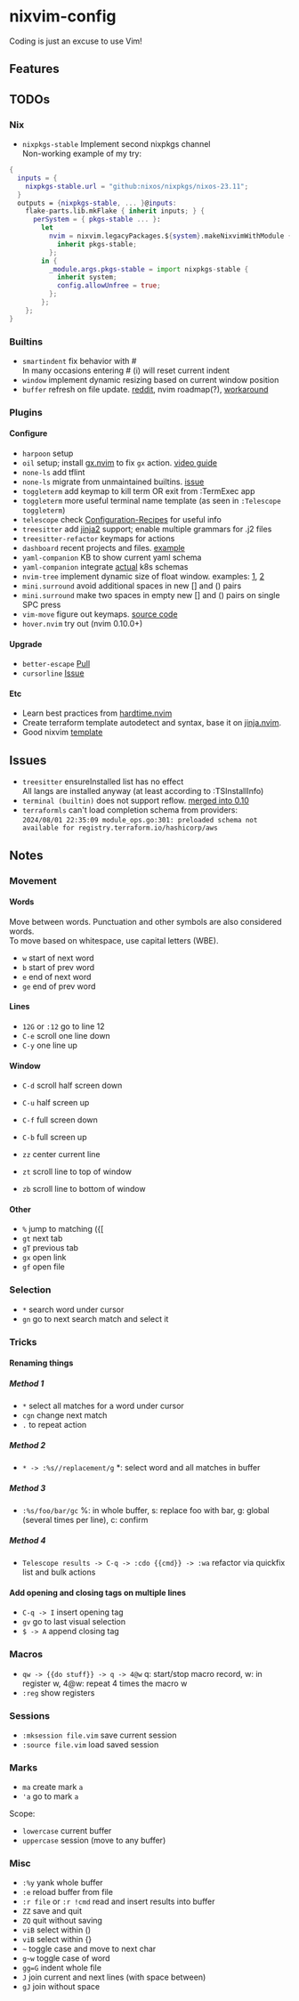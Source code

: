 # nixvim-config

Coding is just an excuse to use Vim!

## Features

## TODOs

### Nix

- `nixpkgs-stable` Implement second nixpkgs channel\
  Non-working example of my try:

```nix
{
  inputs = {
    nixpkgs-stable.url = "github:nixos/nixpkgs/nixos-23.11";
  }
  outputs = {nixpkgs-stable, ... }@inputs:
    flake-parts.lib.mkFlake { inherit inputs; } {
      perSystem = { pkgs-stable ... }:
        let
          nvim = nixvim.legacyPackages.${system}.makeNixvimWithModule {
            inherit pkgs-stable;
          };
        in {
          _module.args.pkgs-stable = import nixpkgs-stable {
            inherit system;
            config.allowUnfree = true;
          };
        };
    };
}
```

### Builtins

- `smartindent` fix behavior with #\
  In many occasions entering # (i) will reset current indent
- `window` implement dynamic resizing based on current window position
- `buffer` refresh on file update. [reddit](https://www.reddit.com/r/neovim/comments/f0qx2y/automatically_reload_file_if_contents_changed/), nvim roadmap(?), [workaround](https://neovim.discourse.group/t/a-lua-based-auto-refresh-buffers-when-they-change-on-disk-function/2482)

### Plugins

#### Configure

- `harpoon` setup
- `oil` setup; install [gx.nvim](https://github.com/chrishrb/gx.nvim) to fix `gx` action. [video guide](https://www.youtube.com/watch?v=EEoJQWgpWqE)
- `none-ls` add tflint
- `none-ls` migrate from unmaintained builtins. [issue](https://github.com/nvimtools/none-ls.nvim/issues/58)
- `toggleterm` add keymap to kill term OR exit from :TermExec app
- `toggleterm` more useful terminal name template (as seen in `:Telescope toggleterm`)
- `telescope` check [Configuration-Recipes](https://github.com/nvim-telescope/telescope.nvim/wiki/Configuration-Recipes) for useful info
- `treesitter` add [jinja2](https://github.com/varpeti/tree-sitter-jinja2) support; enable multiple grammars for .j2 files
- `treesitter-refactor` keymaps for actions
- `dashboard` recent projects and files. [example](https://github.com/jakehamilton/neovim/blob/cdc0749394ed0645bd9516977514108c410cec15/modules/nixvim/dashboard/default.nix#L57)
- `yaml-companion` KB to show current yaml schema
- `yaml-companion` integrate [actual](https://github.com/yannh/kubernetes-json-schema) k8s schemas
- `nvim-tree` implement dynamic size of float window. examples: [1](https://www.reddit.com/r/neovim/comments/13u9okq/nvimtree_vs_neotree/), [2](https://github.com/MarioCarrion/videos/blob/269956e913b76e6bb4ed790e4b5d25255cb1db4f/2023/01/nvim/lua/plugins/nvim-tree.lua)
- `mini.surround` avoid additional spaces in new [] and () pairs
- `mini.surround` make two spaces in empty new [] and () pairs on single SPC press
- `vim-move` figure out keymaps. [source code](https://github.com/matze/vim-move/blob/516a47e8365a7664a8691d306d5ec91a6f5e5772/plugin/move.vim)
- `hover.nvim` try out (nvim 0.10.0+)

#### Upgrade

- `better-escape` [Pull](https://github.com/max397574/better-escape.nvim/pull/59)
- `cursorline` [Issue](https://github.com/yamatsum/nvim-cursorline/issues/10)

#### Etc

- Learn best practices from [hardtime.nvim](https://github.com/m4xshen/hardtime.nvim?tab=readme-ov-file#%EF%B8%8F--features)
- Create terraform template autodetect and syntax, base it on [jinja.nvim](https://github.com/HiPhish/jinja.vim).
- Good nixvim [template](https://github.com/elythh/nixvim)

## Issues

- `treesitter` ensureInstalled list has no effect\
  All langs are installed anyway (at least according to :TSInstallInfo)
- `terminal (builtin)` does not support reflow. [merged into 0.10](https://github.com/neovim/neovim/pull/21124)
- `terraformls` can't load completion schema from providers: \
  `2024/08/01 22:35:09 module_ops.go:301: preloaded schema not available for registry.terraform.io/hashicorp/aws`

## Notes

### Movement

#### Words

Move between words. Punctuation and other symbols are also considered words.\
To move based on whitespace, use capital letters (WBE).

- `w` start of next word
- `b` start of prev word
- `e` end of next word
- `ge` end of prev word

#### Lines

- `12G` or `:12` go to line 12
- `C-e` scroll one line down
- `C-y` one line up

#### Window

- `C-d` scroll half screen down
- `C-u` half screen up
- `C-f` full screen down
- `C-b` full screen up

- `zz` center current line
- `zt` scroll line to top of window
- `zb` scroll line to bottom of window

#### Other

- `%` jump to matching ({[
- `gt` next tab
- `gT` previous tab
- `gx` open link
- `gf` open file

### Selection

- `*` search word under cursor
- `gn` go to next search match and select it

### Tricks

#### Renaming things

##### Method 1

- `*` select all matches for a word under cursor
- `cgn` change next match
- `.` to repeat action

##### Method 2

- `* -> :%s//replacement/g` \*: select word and all matches in buffer

##### Method 3

- `:%s/foo/bar/gc` %: in whole buffer, s: replace foo with bar, g: global (several times per line), c: confirm

##### Method 4

- `Telescope results -> C-q -> :cdo {{cmd}} -> :wa` refactor via quickfix list and bulk actions

#### Add opening and closing tags on multiple lines

- `C-q -> I` insert opening tag
- `gv` go to last visual selection
- `$ -> A` append closing tag

### Macros

- `qw -> {{do stuff}} -> q -> 4@w` q: start/stop macro record, w: in register w, 4@w: repeat 4 times the macro w
- `:reg` show registers

### Sessions

- `:mksession file.vim` save current session
- `:source file.vim` load saved session

### Marks

- `ma` create mark `a`
- `'a` go to mark `a`

Scope:

- `lowercase` current buffer
- `uppercase` session (move to any buffer)

### Misc

- `:%y` yank whole buffer
- `:e` reload buffer from file
- `:r file` or `:r !cmd` read and insert results into buffer
- `ZZ` save and quit
- `ZQ` quit without saving
- `viB` select within ()
- `viB` select within {}
- `~` toggle case and move to next char
- `g~w` toggle case of word
- `gg=G` indent whole file
- `J` join current and next lines (with space between)
- `gJ` join without space
